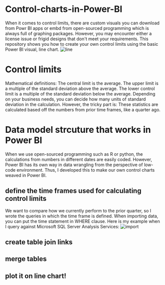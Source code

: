 # Control-charts-in-Power-BI
When it comes to control limits, there are custom visuals you can download from Powr BI apps or embd from open-sourced programming which is always full of graphing packages. However, you may encounter either a license issue or frigid designs that don't meet your requirements.  This repository shows you how to create your own control limits using the basic Power BI visual, line chart.
![line](https://user-images.githubusercontent.com/22305109/234286654-564179c5-ecdd-4330-8c6e-a6138f40d6a5.PNG)
# Control limits
Mathematical definitions: The central limit is the average. The upper limit is a multiple of the standard deviation above the average. The lower control limit is a multiple of the standard deviation below the average. Depending on your business needs, you can decide how many units of standard deviation in the calculation. However, the tricky part is: These statistics are calculated based off the numbers from prior time frames, like a quarter ago. 
# Data model strcuture that works in Power BI
When we use open-sourced programming such as R or python, the calculations from numbers in different dates are easily coded. However, Power BI has its own way in data wrangling from the perspective of low-code environment. Thus, I developed this to make our own control charts weaved in Power BI. 
## define the time frames used for calculating control limits
We want to compare how we currently perform to the prior quarter, so I wrote the queries in which the time frame is defined. When importing data, you can put the time statement in WHERE clause. Here is my example when I query against Microsoft SQL Server Analysis Services:
![import](https://user-images.githubusercontent.com/22305109/234293734-836685b2-5908-4ab1-a6bf-2bf912448fcc.PNG)

## create table join links
## merge tables
## plot it on line chart!
